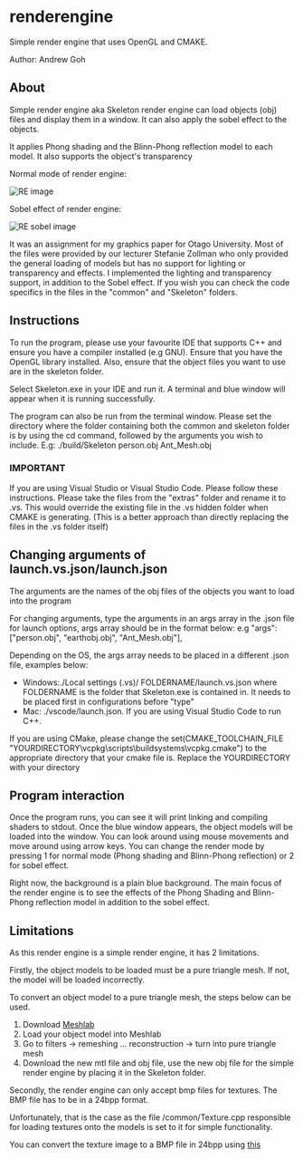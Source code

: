 # renderengine
Simple render engine that uses OpenGL and CMAKE.

Author: Andrew Goh

## About
Simple render engine aka Skeleton render engine can load objects (obj) files and display them in a window. It can also apply the sobel effect to the objects.

It applies Phong shading and the Blinn-Phong reflection model to each model. It also supports the object's transparency 

Normal mode of render engine:

![RE image](https://i.imgur.com/K9ib0X3.jpg)

Sobel effect of render engine:

![RE sobel image](https://i.imgur.com/rL3clSP.jpg)

It was an assignment for my graphics paper for Otago University.
Most of the files were provided by our lecturer Stefanie Zollman who only provided the general loading of models but has no support for lighting or transparency and effects. I implemented the lighting and transparency support, in addition to the Sobel effect.
If you wish you can check the code specifics in the files in the "common" and "Skeleton" folders.

## Instructions
To run the program, please use your favourite IDE that supports C++ and ensure you have a compiler installed (e.g GNU).
Ensure that you have the OpenGL library installed.
Also, ensure that the object files you want to use are in the skeleton folder.

Select Skeleton.exe in your IDE and run it. A terminal and blue window will appear when it is running successfully.

The program can also be run from the terminal window. Please set the directory where the folder containing both the common and skeleton folder is by using the cd command, followed by the arguments you wish to include.
E.g: ./build/Skeleton person.obj Ant_Mesh.obj

### IMPORTANT
If you are using Visual Studio or Visual Studio Code. Please follow these instructions.
Please take the files from the "extras" folder and rename it to .vs. This would override the existing file in the .vs hidden folder when CMAKE is generating. (This is a better approach than directly replacing the files
in the .vs folder itself)

## Changing arguments of launch.vs.json/launch.json
The arguments are the names of the obj files of the objects you want to load into the program

 For changing arguments, type the arguments in an args array in the .json file for launch options, args array should be in the format below:
 e.g 
"args": ["person.obj", "earthobj.obj", "Ant_Mesh.obj"],
 
 Depending on the OS, the args array needs to be placed in a different .json file, examples below:
 - Windows:./Local settings (.vs)/ FOLDERNAME/launch.vs.json where FOLDERNAME is the folder that Skeleton.exe is contained in. It needs to be placed first in configurations before "type"
 - Mac: ./vscode/launch.json. If you are using Visual Studio Code to run C++.

If you are using CMake, please change the set(CMAKE_TOOLCHAIN_FILE "YOURDIRECTORY\\vcpkg\\scripts\\buildsystems\\vcpkg.cmake") to the appropriate directory that your cmake file is.
Replace the YOURDIRECTORY with your directory

## Program interaction
Once the program runs, you can see it will print linking and compiling shaders to stdout. Once the blue window appears, the object models will be loaded into the window. 
You can look around using mouse movements and move around using arrow keys. 
You can change the render mode by pressing 1 for normal mode (Phong shading and Blinn-Phong reflection) or 2 for sobel effect.

Right now, the background is a plain blue background. The main focus of the render engine is to see the effects of the Phong Shading and Blinn-Phong reflection model in addition to the sobel effect.


## Limitations
As this render engine is a simple render engine, it has 2 limitations.

Firstly, the object models to be loaded must be a pure triangle mesh. If not, the model will be loaded incorrectly.

To convert an object model to a pure triangle mesh, the steps below can be used.

1. Download [Meshlab](https://www.meshlab.net/)
2. Load your object model into Meshlab
3. Go to filters -> remeshing ... reconstruction -> turn into pure triangle mesh
4. Download the new mtl file and obj file, use the new obj file for the simple render engine by placing it in the Skeleton folder.

Secondly, the render engine can only accept bmp files for textures. The BMP file has to be in a 24bpp format.

Unfortunately, that is the case as the file /common/Texture.cpp responsible for loading textures onto the models is set to it for simple functionality.

You can convert the texture image to a BMP file in 24bpp using [this](https://online-converting.com/image/convert2bmp/)
